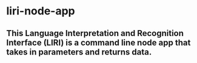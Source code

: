 # liri-node-app

## This Language Interpretation and Recognition Interface (LIRI) is a command line node app that takes in parameters and returns data.